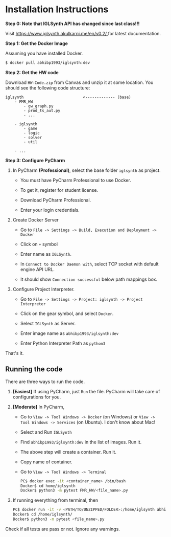 # Installation Instructions



**Step 0: Note that IGLSynth API has changed since last class!!!**

Visit [ https://www.iglsynth.akulkarni.me/en/v0.2/ ]( https://www.iglsynth.akulkarni.me/en/v0.2/ ) for latest documentation. 



**Step 1: Get the Docker Image**

Assuming you have installed Docker. 

```bash
$ docker pull abhibp1993/iglsynth:dev
```



**Step 2: Get the HW code**

Download `HW-Code.zip`  from Canvas and unzip it at some location. You should see the following code structure:

```
iglsynth                          <------------- (base)
	- FMR_HW
		- gw_graph.py
		- prod_ts_aut.py
		- ... 
		
	- iglsynth
		- game
		- logic
		- solver 
		- util
		
	- ...
```





**Step 3: Configure PyCharm**

1. In PyCharm **(Professional)**, select the base folder `iglsynth` as project. 

   * You must have PyCharm Professional to use Docker. 

   * To get it, register for student license. 

   * Download PyCharm Professional.

   * Enter your login credentials. 

     

2. Create Docker Server

   * Go to `File -> Settings -> Build, Execution and Deployment -> Docker` 

   * Click on `+` symbol

   * Enter name as `IGLSynth`. 

   * In `Connect to Docker Daemon with`, select TCP socket with default engine API URL.

   * It should show `Connection successful` below path mappings box.  

     

3. Configure Project Interpreter. 

   * Go to `File -> Settings -> Project: iglsynth -> Project Interpreter  ` 

   * Click on the gear symbol, and select `Docker`. 
   * Select `IGLSynth` as Server. 
   * Enter image name as `abhibp1993/iglsynth:dev` 
   * Enter Python Interpreter Path as `python3`

   

That's it. 



## Running the code

There are three ways to run the code. 



1. **[Easiest]** If using PyCharm, just `Run` the file. PyCharm will take care of configurations for you. 

   

2. **[Moderate]** In PyCharm, 

   * Go to `View -> Tool Windows -> Docker` (on Windows) or `View -> Tool Windows -> Services` (on Ubuntu). I don't know about Mac! 

   * Select and Run `IGLSynth` 

   * Find `abhibp1993/iglsynth:dev` in the list of images. Run it. 

   * The above step will create a container. Run it. 

   * Copy name of container. 

   * Go to `View -> Tool Windows -> Terminal` 

     ```bash
     PC$ docker exec -it <container_name> /bin/bash
     Docker$ cd home/iglsynth
     Docker$ python3 -m pytest FMR_HW/<file_name>.py
     ```

     

   

3. If running everything from terminal, then 

   ```bash
   PC$ docker run -it -v <PATH/TO/UNZIPPED/FOLDER>:/home/iglsynth abhibp1993/iglsynth:dev 
   Docker$ cd /home/iglsynth/
   Docker$ python3 -m pytest <file_name>.py
   ```



Check if all tests are pass or not. Ignore any warnings. 

